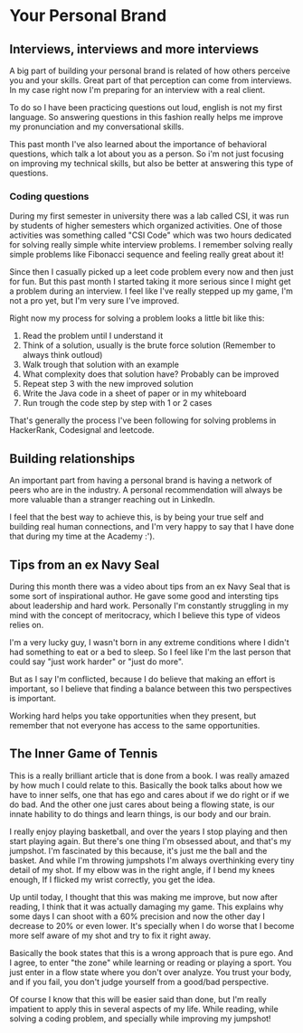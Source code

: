 # Your Personal Brand

## Interviews, interviews and more interviews
A big part of building your personal brand is related of how others perceive you and your skills. Great part of that perception can come from interviews. In my case right now I'm preparing for an interview with a real client.

To do so I have been practicing questions out loud, english is not my first language. So answering questions in this fashion really helps me improve my pronunciation and my conversational skills.

This past month I've also learned about the importance of behavioral questions, which talk a lot about you as a person. So i'm not just focusing on improving my technical skills, but also be better at answering this type of questions.

### Coding questions
During my first semester in university there was a lab called CSI, it was run by students of higher semesters which organized activities. One of those activities was something called "CSI Code" which was two hours dedicated for solving really simple white interview problems. I remember solving really simple problems like Fibonacci sequence and feeling really great about it!

Since then I casually picked up a leet code problem every now and then just for fun. But this past month I started taking it more serious since I might get a problem during an interview. I feel like I've really stepped up my game, I'm not a pro yet, but I'm very sure I've improved.

Right now my process for solving a problem looks a little bit like this:
1. Read the problem until I understand it
2. Think of a solution, usually is the brute force solution (Remember to always think outloud)
3. Walk trough that solution with an example
4. What complexity does that solution have? Probably can be improved
5. Repeat step 3 with the new improved solution
6. Write the Java code in a sheet of paper or in my whiteboard
7. Run trough the code step by step with 1 or 2 cases

That's generally the process I've been following for solving problems in HackerRank, Codesignal and leetcode.

## Building relationships
An important part from having a personal brand is having a network of peers who are in the industry. A personal recommendation will always be more valuable than a stranger reaching out in LinkedIn.

I feel that the best way to achieve this, is by being your true self and building real human connections, and I'm very happy to say that I have done that during my time at the Academy :').

## Tips from an ex Navy Seal
During this month there was a video about tips from an ex Navy Seal that is some sort of inspirational author.
He gave some good and intersting tips about leadership and hard work. Personally I'm constantly struggling in my mind with the concept of meritocracy, which I believe this type of videos relies on.

I'm a very lucky guy, I wasn't born in any extreme conditions where I didn't had something to eat or a bed to sleep. So I feel like I'm the last person that could say "just work harder" or "just do more".

But as I say I'm conflicted, because I do believe that making an effort is important, so I believe that finding a balance between this two perspectives is important.

Working hard helps you take opportunities when they present, but remember that not everyone has access to the same opportunities.

## The Inner Game of Tennis
This is a really brilliant article that is done from a book.
I was really amazed by how much I could relate to this.
Basically the book talks about how we have to inner selfs, one that has ego and cares about if we do right or if we do bad. And the other one just cares about being a flowing state, is our innate hability to do things and learn things, is our body and our brain.

I really enjoy playing basketball, and over the years I stop playing and then start playing again. But there's one thing I'm obsessed about, and that's my jumpshot. I'm fascinated by this because, it's just me the ball and the basket. And while I'm throwing jumpshots I'm always overthinking every tiny detail of my shot. If my elbow was in the right angle, if I bend my knees enough, If I flicked my wrist correctly, you get the idea.

Up until today, I thought that this was making me improve, but now after reading, I think that it was actually damaging my game. This explains why some days I can shoot with a 60% precision and now the other day I decrease to 20% or even lower. It's specially when I do worse that I become more self aware of my shot and try to fix it right away.

Basically the book states that this is a wrong approach that is pure ego. And I agree, to enter "the zone" while learning or reading or playing a sport. You just enter in a flow state where you don't over analyze. You trust your body, and if you fail, you don't judge yourself from a good/bad perspective.

Of course I know that this will be easier said than done, but I'm really impatient to apply this in several aspects of my life. While reading, while solving a coding problem, and specially while improving my jumpshot!
